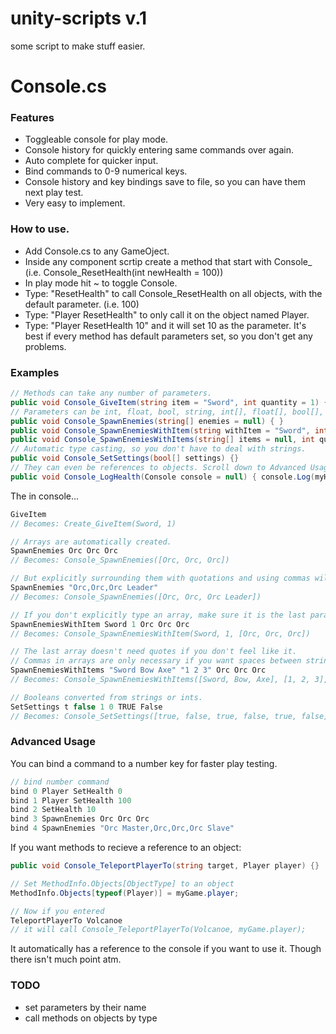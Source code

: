 # unity-scripts v.1
some script to make stuff easier.

# Console.cs
### Features
* Toggleable console for play mode.
* Console history for quickly entering same commands over again.
* Auto complete for quicker input.
* Bind commands to 0-9 numerical keys.
* Console history and key bindings save to file, so you can have them next play test.
* Very easy to implement.


### How to use.
* Add Console.cs to any GameOject.
* Inside any component scrtip create a method that start with Console_ (i.e. Console_ResetHealth(int newHealth = 100))
* In play mode hit ~ to toggle Console.
* Type: "ResetHealth" to call Console_ResetHealth on all objects, with the default parameter. (i.e. 100)
* Type: "Player ResetHealth" to only call it on the object named Player.
* Type: "Player ResetHealth 10" and it will set 10 as the parameter.
It's best if every method has default parameters set, so you don't get any problems.


### Examples
```c#
// Methods can take any number of parameters.
public void Console_GiveItem(string item = "Sword", int quantity = 1) { }
// Parameters can be int, float, bool, string, int[], float[], bool[], or string[]
public void Console_SpawnEnemies(string[] enemies = null) { }
public void Console_SpawnEnemiesWithItem(string withItem = "Sword", int quantity = 1, string[] enemies = null) { }
public void Console_SpawnEnemiesWithItems(string[] items = null, int quantity = 1, string[] enemies = null) { }
// Automatic type casting, so you don't have to deal with strings.
public void Console_SetSettings(bool[] settings) {}
// They can even be references to objects. Scroll down to Advanced Usage.
public void Console_LogHealth(Console console = null) { console.Log(myHealth); }
```
The in console...
```c#
GiveItem
// Becomes: Create_GiveItem(Sword, 1)

// Arrays are automatically created.
SpawnEnemies Orc Orc Orc
// Becomes: Console_SpawnEnemies([Orc, Orc, Orc])

// But explicitly surrounding them with quotations and using commas will allow spaces in their names.
SpawnEnemies "Orc,Orc,Orc Leader"
// Becomes: Console_SpawnEnemies([Orc, Orc, Orc Leader])

// If you don't explicitly type an array, make sure it is the last parameter.
SpawnEnemiesWithItem Sword 1 Orc Orc Orc
// Becomes: Console_SpawnEnemiesWithItem(Sword, 1, [Orc, Orc, Orc])

// The last array doesn't need quotes if you don't feel like it.
// Commas in arrays are only necessary if you want spaces between strings.
SpawnEnemiesWithItems "Sword Bow Axe" "1 2 3" Orc Orc Orc
// Becomes: Console_SpawnEnemiesWithItems([Sword, Bow, Axe], [1, 2, 3], [Orc, Orc, Orc])

// Booleans converted from strings or ints.
SetSettings t false 1 0 TRUE False
// Becomes: Console_SetSettings([true, false, true, false, true, false])
```


### Advanced Usage
You can bind a command to a number key for faster play testing.
```C#
// bind number command
bind 0 Player SetHealth 0
bind 1 Player SetHealth 100
bind 2 SetHealth 10
bind 3 SpawnEnemies Orc Orc Orc
bind 4 SpawnEnemies "Orc Master,Orc,Orc,Orc Slave"
```

If you want methods to recieve a reference to an object:
```c#
public void Console_TeleportPlayerTo(string target, Player player) {}

// Set MethodInfo.Objects[ObjectType] to an object
MethodInfo.Objects[typeof(Player)] = myGame.player;

// Now if you entered
TeleportPlayerTo Volcanoe
// it will call Console_TeleportPlayerTo(Volcanoe, myGame.player);
```
It automatically has a reference to the console if you want to use it. Though there isn't much point atm.


### TODO
* set parameters by their name
* call methods on objects by type
